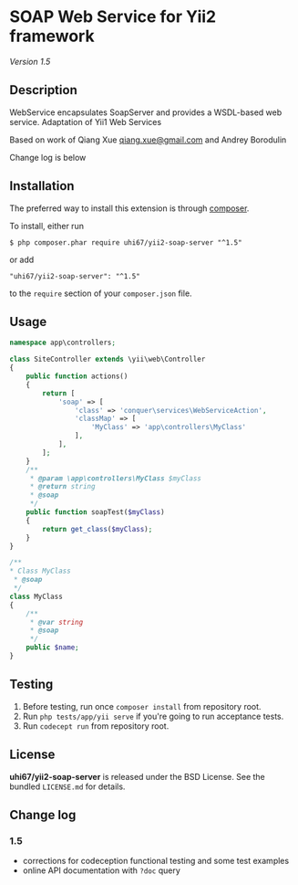 SOAP Web Service for Yii2 framework
===================================

_Version 1.5_

## Description

WebService encapsulates SoapServer and provides a WSDL-based web service.
Adaptation of Yii1 Web Services

Based on work of Qiang Xue <qiang.xue@gmail.com> and Andrey Borodulin

Change log is below

## Installation

The preferred way to install this extension is through [composer](http://getcomposer.org/download/).

To install, either run

```
$ php composer.phar require uhi67/yii2-soap-server "^1.5"
```
or add

```
"uhi67/yii2-soap-server": "^1.5"
```

to the ```require``` section of your `composer.json` file.

## Usage

```php
namespace app\controllers;

class SiteController extends \yii\web\Controller
{
    public function actions()
    {
        return [
            'soap' => [
                'class' => 'conquer\services\WebServiceAction',
                'classMap' => [
                    'MyClass' => 'app\controllers\MyClass'
                ],
            ],
        ];
    }
    /**
     * @param \app\controllers\MyClass $myClass
     * @return string
     * @soap
     */
    public function soapTest($myClass)
    {
        return get_class($myClass);
    }
}

/**
* Class MyClass
 * @soap
 */
class MyClass
{
    /**
     * @var string
     * @soap
     */
    public $name;
}
```

## Testing

1. Before testing, run once `composer install` from repository root.
2. Run `php tests/app/yii serve` if you're going to run acceptance tests.  
3. Run `codecept run` from repository root.

## License

**uhi67/yii2-soap-server** is released under the BSD License. See the bundled `LICENSE.md` for details.

## Change log

### 1.5

- corrections for codeception functional testing and some test examples
- online API documentation with `?doc` query 


